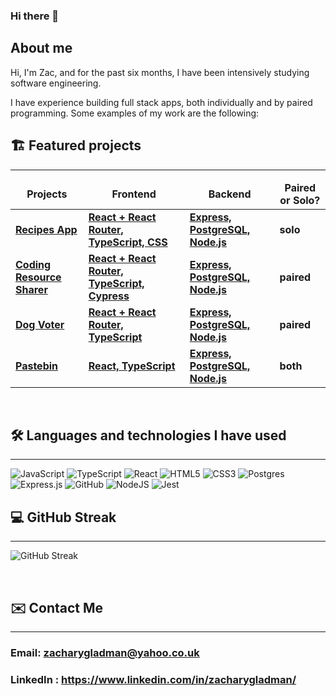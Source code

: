 ### Hi there 👋

## About me

Hi, I'm Zac, and for the past six months, I have been intensively studying software engineering.

I have experience building full stack apps, both individually and by paired programming. Some examples of my work are the following:

## 🏗️ Featured projects
<hr>

<table>
  <thead align="center">
    <tr border: none;>
      <td><b>Projects</b></td>
      <td><b>Frontend</b></td>
      <td><b>Backend</b></td>
      <td><b>Paired or Solo?</b></td>
      <!--<td><b>Documentation</b></td>-->
    </tr>
  </thead>
  <tbody>
    <tr>
      <td><a href="https://chefbook-zg.netlify.app/" target="_blank"><b>Recipes App<b></a></td>
      <td><a href="https://github.com/ZacGladman/recipes-app-frontend"><b>React + React Router, TypeScript, CSS</b></a></td>
      <td><a href="https://github.com/ZacGladman/recipes-backend"><b>Express, PostgreSQL, Node.js</b></a></td>
      <td><b>solo</b></td>
    </tr>
    <tr>
      <td><a href="https://share-resources.netlify.app/" target="_blank"><b>Coding Resource Sharer<b></a></td>
      <td><a href="https://github.com/katrinalea/share-resources"><b>React + React Router, TypeScript, Cypress</b></a></td>
      <td><a href="https://github.com/katrinalea/share-resources-backend"><b>Express, PostgreSQL, Node.js</b></a></td>
      <td><b>paired</b></td>
    </tr>
    <tr>
      <td><a href="https://djz-dog-voting.netlify.app/" target="_blank"><b>Dog Voter<b></a></td>
      <td><a href="https://github.com/jodadoj/dog-voting-frontend"><b>React + React Router, TypeScript</b></a></td>
      <td><a href="https://github.com/ZacGladman/dog-voting-app-backend"><b>Express, PostgreSQL, Node.js</b></a></td>
      <td><b>paired</b></td>
    </tr>
    <tr>
      <td><a href="https://zacs-pastebin.netlify.app/"><b>Pastebin<b></a></td>
      <td><a href="https://github.com/ZacGladman/pastebin-frontend"><b>React, TypeScript</b></a></td>
      <td><a href="https://github.com/ZacGladman/pastebin-backend"><b>Express, PostgreSQL, Node.js</b></a></td>
      <td><b>both</b></td>
    </tr>
</table>
<br/>
        

## 🛠️ Languages and technologies I have used
<hr>

![JavaScript](https://img.shields.io/badge/javascript-%23323330.svg?style=for-the-badge&logo=javascript&logoColor=%23F7DF1E)
![TypeScript](https://img.shields.io/badge/typescript-%23007ACC.svg?style=for-the-badge&logo=typescript&logoColor=white)
![React](https://img.shields.io/badge/react-%2320232a.svg?style=for-the-badge&logo=react&logoColor=%2361DAFB)
![HTML5](https://img.shields.io/badge/html5-%23E34F26.svg?style=for-the-badge&logo=html5&logoColor=white)
![CSS3](https://img.shields.io/badge/css3-%231572B6.svg?style=for-the-badge&logo=css3&logoColor=white)
![Postgres](https://img.shields.io/badge/postgres-%23316192.svg?style=for-the-badge&logo=postgresql&logoColor=white)
![Express.js](https://img.shields.io/badge/express.js-%23404d59.svg?style=for-the-badge&logo=express&logoColor=%2361DAFB)
![GitHub](https://img.shields.io/badge/github-%23121011.svg?style=for-the-badge&logo=github&logoColor=white)
![NodeJS](https://img.shields.io/badge/node.js-6DA55F?style=for-the-badge&logo=node.js&logoColor=white)
![Jest](https://img.shields.io/badge/-jest-%23C21325?style=for-the-badge&logo=jest&logoColor=white)
<br />
        
        

## 💻 GitHub Streak
<hr>

![GitHub Streak](https://streak-stats.demolab.com/?user=ZacGladman&theme=midnight-purple)

<br/>
  
        
## ✉️ Contact Me
<hr>

### Email: zacharygladman@yahoo.co.uk
### LinkedIn : <a href= "https://www.linkedin.com/in/zacharygladman/"> https://www.linkedin.com/in/zacharygladman/ </a>
